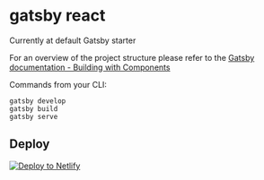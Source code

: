 # gatsby react

Currently at default Gatsby starter

For an overview of the project structure please refer to the [Gatsby documentation - Building with Components](https://www.gatsbyjs.org/docs/building-with-components/)

Commands from your CLI:

```
gatsby develop
gatsby build
gatsby serve
```

## Deploy

[![Deploy to Netlify](https://www.netlify.com/img/deploy/button.svg)](https://app.netlify.com/start/deploy?repository=https://github.com/gatsbyjs/gatsby-starter-default)
